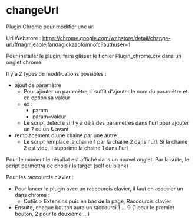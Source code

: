 # changeUrl
Plugin Chrome pour modifier une url

Url Webstore : https://chrome.google.com/webstore/detail/change-url/ffnagmjeaolejfandagidkaapfomnofc?authuser=1

Pour installer le plugin, faire glisser le fichier Plugin_chrome.crx dans un onglet chrome.

Il y a 2 types de modifications possibles :
- ajout de paramètre
  - Pour ajouter un paramètre, il suffit d'ajouter le nom du paramètre et en option sa valeur
  - ex : 
      - param
      - param=valeur
  - Le script detecte si il y a déjà des paramètres dans l'url pour ajouter un ? ou un & avant
- remplacement d'une chaine par une autre
  - Le script remplace la chaine 1 par la chaine 2 dans l'url. Si la chaine 2 est vide, il supprime la chaine 1 dans l'url
  
Pour le moment le résultat est affiché dans un nouvel onglet. Par la suite, le script permettra de choisir la target (self ou blank)


Pour les raccourcis clavier :
- Pour lancer le plugin avec un raccourcis clavier, il faut en associer un dans chrome :
  - Outils > Extensins puis en bas de la page, Raccourcis clavier
- Ensuite, chaque bouton aura un raccourci 1 ... 9 (1 pour le premier bouton, 2 pour le deuxiéme ...)
